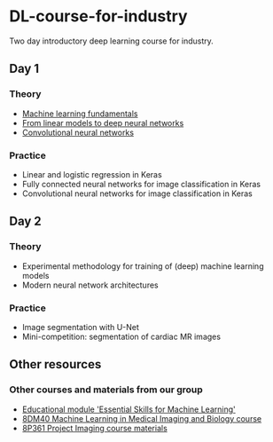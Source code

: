 # DL-course-for-industry
Two day introductory deep learning course for industry.

## Day 1

### Theory
* [Machine learning fundamentals](lectures/Convolutional%20neural%20networks.pdf)
* [From linear models to deep neural networks](lectures/Deep%20neural%20networks.pdf)
* [Convolutional neural networks](lectures/Machine%20learning%20fundamentals.pdf)

### Practice
* Linear and logistic regression in Keras
* Fully connected neural networks for image classification in Keras
* Convolutional neural networks for image classification in Keras

## Day 2

### Theory
* Experimental methodology for training of (deep) machine learning models
* Modern neural network architectures

### Practice
* Image segmentation with U-Net
* Mini-competition: segmentation of cardiac MR images

## Other resources

### Other courses and materials from our group
* [Educational module 'Essential Skills for Machine Learning'](https://github.com/tueimage/essential-skills)
* [8DM40 Machine Learning in Medical Imaging and Biology course](https://github.com/tueimage/8dm40-machine-learning)
* [8P361 Project Imaging course materials](https://github.com/tueimage/8p361-project-imaging)
